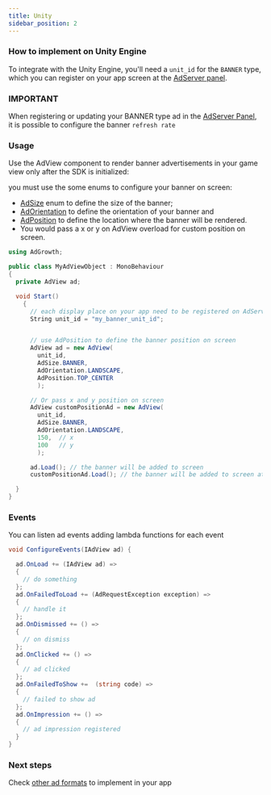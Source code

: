 ```yaml
---
title: Unity
sidebar_position: 2
---
```


### How to implement on Unity Engine

To integrate with the Unity Engine, you'll need a `unit_id` for the `BANNER` type, which you can register on your app screen at the [AdServer panel](https://adserver.adgrowth.com/mfe-apps/apps).

### IMPORTANT

When registering or updating your BANNER type ad in the [AdServer Panel](https://adserver.adgrowth.com/mfe-apps/apps), it is possible to configure the banner `refresh rate`

### Usage

Use the AdView component to render banner advertisements in your game view only after the SDK is initialized:

you must use the some enums to configure your banner on screen:

- [AdSize](../../api/csharp/enums/ad_size) enum to define the size of the banner;
- [AdOrientation](../../api/csharp/enums/ad_orientation) to define the orientation of your banner and
- [AdPosition](../../api/csharp/enums/ad_position) to define the location where the banner will be rendered.
- You would pass a x or y on AdView overload for custom position on screen.

```csharp
using AdGrowth;

public class MyAdViewObject : MonoBehaviour
{
  private AdView ad;

  void Start()
    {
      // each display place on your app need to be registered on AdServer Panel.
      String unit_id = "my_banner_unit_id";


      // use AdPosition to define the banner position on screen
      AdView ad = new AdView(
        unit_id,
        AdSize.BANNER,
        AdOrientation.LANDSCAPE,
        AdPosition.TOP_CENTER
        );

      // Or pass x and y position on screen
      AdView customPositionAd = new AdView(
        unit_id,
        AdSize.BANNER,
        AdOrientation.LANDSCAPE,
        150,  // x
        100   // y
        );

      ad.Load(); // the banner will be added to screen
      customPositionAd.Load(); // the banner will be added to screen at the provided x and y position

  }
}

```

### Events
You can listen ad events adding lambda functions for each event

```csharp
void ConfigureEvents(IAdView ad) {

  ad.OnLoad += (IAdView ad) =>
  {
    // do something
  };
  ad.OnFailedToLoad += (AdRequestException exception) =>
  {
    // handle it
  };
  ad.OnDismissed += () =>
  {
    // on dismiss
  };
  ad.OnClicked += () =>
  {
    // ad clicked
  };
  ad.OnFailedToShow +=  (string code) =>
  {
    // failed to show ad
  };
  ad.OnImpression += () =>
  {
    // ad impression registered
  }
}
```

### Next steps

Check [other ad formats](../../usage/) to implement in your app

